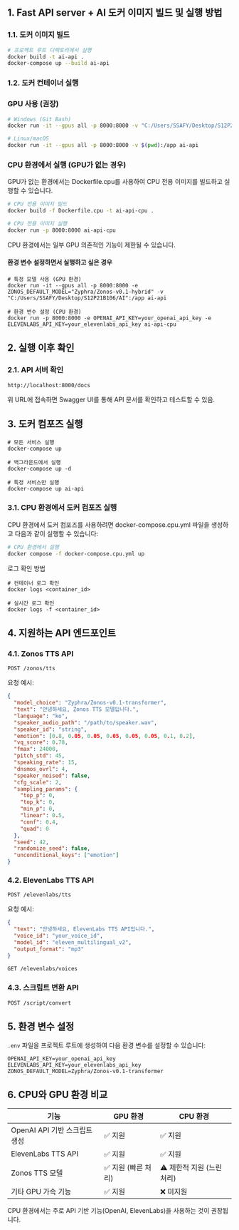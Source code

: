 ## 1. Fast API server + AI 도커 이미지 빌드 및 실행 방법

### 1.1. 도커 이미지 빌드

```bash
# 프로젝트 루트 디렉토리에서 실행
docker build -t ai-api .
docker-compose up --build ai-api
```

### 1.2. 도커 컨테이너 실행

### GPU 사용 (권장)

```bash
# Windows (Git Bash)
docker run -it --gpus all -p 8000:8000 -v "C:/Users/SSAFY/Desktop/S12P21B106/AI":/app ai-api

# Linux/macOS
docker run -it --gpus all -p 8000:8000 -v $(pwd):/app ai-api
```

### CPU 환경에서 실행 (GPU가 없는 경우)

GPU가 없는 환경에서는 Dockerfile.cpu를 사용하여 CPU 전용 이미지를 빌드하고 실행할 수 있습니다.

```bash
# CPU 전용 이미지 빌드
docker build -f Dockerfile.cpu -t ai-api-cpu .

# CPU 전용 이미지 실행
docker run -p 8000:8000 ai-api-cpu
```

CPU 환경에서는 일부 GPU 의존적인 기능이 제한될 수 있습니다.

#### 환경 변수 설정하면서 실행하고 싶은 경우

```
# 특정 모델 사용 (GPU 환경)
docker run -it --gpus all -p 8000:8000 -e ZONOS_DEFAULT_MODEL="Zyphra/Zonos-v0.1-hybrid" -v "C:/Users/SSAFY/Desktop/S12P21B106/AI":/app ai-api

# 환경 변수 설정 (CPU 환경)
docker run -p 8000:8000 -e OPENAI_API_KEY=your_openai_api_key -e ELEVENLABS_API_KEY=your_elevenlabs_api_key ai-api-cpu
```

## 2. 실행 이후 확인

### 2.1. API 서버 확인

```
http://localhost:8000/docs
```

위 URL에 접속하면 Swagger UI를 통해 API 문서를 확인하고 테스트할 수 있음.

## 3. 도커 컴포즈 실행

```
# 모든 서비스 실행
docker-compose up

# 백그라운드에서 실행
docker-compose up -d

# 특정 서비스만 실행
docker-compose up ai-api
```

### 3.1. CPU 환경에서 도커 컴포즈 실행

CPU 환경에서 도커 컴포즈를 사용하려면 docker-compose.cpu.yml 파일을 생성하고 다음과 같이 실행할 수 있습니다:

```bash
# CPU 환경에서 실행
docker compose -f docker-compose.cpu.yml up
```

로그 확인 방법

```
# 컨테이너 로그 확인
docker logs <container_id>

# 실시간 로그 확인
docker logs -f <container_id>
```

## 4. 지원하는 API 엔드포인트

### 4.1. Zonos TTS API

```
POST /zonos/tts
```

요청 예시:

```json
{
  "model_choice": "Zyphra/Zonos-v0.1-transformer",
  "text": "안녕하세요, Zonos TTS 모델입니다.",
  "language": "ko",
  "speaker_audio_path": "/path/to/speaker.wav",
  "speaker_id": "string",
  "emotion": [0.8, 0.05, 0.05, 0.05, 0.05, 0.05, 0.1, 0.2],
  "vq_score": 0.78,
  "fmax": 24000,
  "pitch_std": 45,
  "speaking_rate": 15,
  "dnsmos_ovrl": 4,
  "speaker_noised": false,
  "cfg_scale": 2,
  "sampling_params": {
    "top_p": 0,
    "top_k": 0,
    "min_p": 0,
    "linear": 0.5,
    "conf": 0.4,
    "quad": 0
  },
  "seed": 42,
  "randomize_seed": false,
  "unconditional_keys": ["emotion"]
}
```

### 4.2. ElevenLabs TTS API

```
POST /elevenlabs/tts
```

요청 예시:

```json
{
  "text": "안녕하세요, ElevenLabs TTS API입니다.",
  "voice_id": "your_voice_id",
  "model_id": "eleven_multilingual_v2",
  "output_format": "mp3"
}
```

```
GET /elevenlabs/voices
```

### 4.3. 스크립트 변환 API

```
POST /script/convert
```

## 5. 환경 변수 설정

`.env` 파일을 프로젝트 루트에 생성하여 다음 환경 변수를 설정할 수 있습니다:

```
OPENAI_API_KEY=your_openai_api_key
ELEVENLABS_API_KEY=your_elevenlabs_api_key
ZONOS_DEFAULT_MODEL=Zyphra/Zonos-v0.1-transformer
```

## 6. CPU와 GPU 환경 비교

| 기능                          | GPU 환경            | CPU 환경                   |
| ----------------------------- | ------------------- | -------------------------- |
| OpenAI API 기반 스크립트 생성 | ✅ 지원             | ✅ 지원                    |
| ElevenLabs TTS API            | ✅ 지원             | ✅ 지원                    |
| Zonos TTS 모델                | ✅ 지원 (빠른 처리) | ⚠️ 제한적 지원 (느린 처리) |
| 기타 GPU 가속 기능            | ✅ 지원             | ❌ 미지원                  |

CPU 환경에서는 주로 API 기반 기능(OpenAI, ElevenLabs)을 사용하는 것이 권장됩니다.
